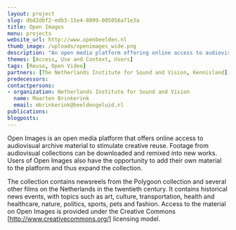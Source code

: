 ```yaml
---
layout: project
slug: dbd2dbf2-edb3-11e4-8099-005056a71e3a
title: Open Images
menu: projects
website_url: http://www.openbeelden.nl
thumb_image: /uploads/openimages_wide.png
description: "An open media platform offering online access to audiovisual archive material"
themes: [Access, Use and Context, Users]
tags: [Reuse, Open Video]
partners: [The Netherlands Institute for Sound and Vision, Kennisland]
predecessors: 
contactpersons: 
- organization: Netherlands Institute for Sound and Vision
  name: Maarten Brinkerink
  email: mbrinkerink@beeldengeluid.nl
publications: 
blogposts: 
---
```


Open Images is an open media platform that offers online access to audiovisual archive material to stimulate creative reuse. Footage from audiovisual collections can be downloaded and remixed into new works. Users of Open Images also have the opportunity to add their own material to the platform and thus expand the collection.

The collection contains newsreels from the Polygoon collection and several other films on the Netherlands in the twentieth century. It contains historical news events, with topics such as art, culture, transportation, health and healthcare, nature, politics, sports, pets and fashion. Access to the material on Open Images is provided under the Creative Commons [http://www.creativecommons.org/] licensing model.
